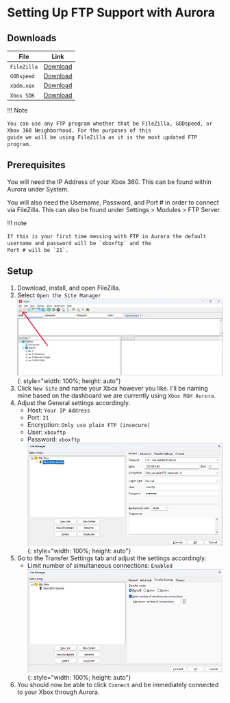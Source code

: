 # Setting Up FTP Support with Aurora

## Downloads

| File             | Link                                                                                                    |
|------------------|---------------------------------------------------------------------------------------------------------|
| `FileZilla`      | [Download](https://filezilla-project.org/)                                                              |
| `GODspeed`       | [Download](https://github.com/mercenaryntx/godspeed)                                                    |
| `xbdm.xex`       | [Download](https://drive.google.com/file/d/1IdOgXwYTeTSA5Q00no8e6kQVqNvP8Ype/view?usp=sharing)          | 
| `Xbox SDK`       | [Download](https://www.mediafire.com/file/l9786i9endh5w5e/XBOX360+SDK+21256.3.exe)                      |

!!! Note

    You can use any FTP program whether that be FileZilla, GODspeed, or Xbox 360 Neighborhood. For the purposes of this 
    guide we will be using FileZilla as it is the most updated FTP program. 

## Prerequisites

You will need the IP Address of your Xbox 360. This can be found within Aurora under System.

You will also need the Username, Password, and Port # in order to connect via FileZilla. This can also be found under 
Settings > Modules > FTP Server.

!!! note

    If this is your first time messing with FTP in Aurora the default username and password will be `xboxftp` and the 
    Port # will be `21`.

## Setup

1. Download, install, and open FileZilla.
2. Select `Open the Site Manager`   
    ![](../assets/images/FileZilla1.png){: style="width: 100%; height: auto"}
3. Click `New Site` and name your Xbox however you like. I'll be naming mine based on the dashboard we are currently 
   using `Xbox RGH Aurora`.
4. Adjust the General settings accordingly.
    * Host: `Your IP Address`
    * Port: `21`
    * Encryption: `Only use plain FTP (insecure)`
    * User: `xboxftp`
    * Password: `xboxftp`
  ![](../assets/images/FileZilla2.png){: style="width: 100%; height: auto"} 
5. Go to the Transfer Settings tab and adjust the settings accordingly.
    * Limit number of simultaneous connections: `Enabled`
   ![](../assets/images/FileZilla3.png){: style="width: 100%; height: auto"}
6. You should now be able to click `Connect` and be immediately connected to your Xbox through Aurora.